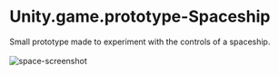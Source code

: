 # Unity.game.prototype-Spaceship

Small prototype made to experiment with the controls of a spaceship.
<br/>
<br/>
![space-screenshot](https://user-images.githubusercontent.com/85197456/126085856-8bd565f5-4f06-45c7-a421-2ddfba722426.png)
